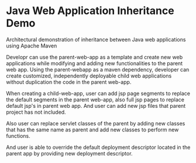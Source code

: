 # Java Web Application Inheritance Demo

Architectural demonstration of inheritance between Java web applications using Apache Maven

Developr can use the parent-web-app as a template and create new web applications while modifying and adding new functionalities to the parent web app. Using the parent-webapp as a maven dependency, developer can create customized, independently deployable child web applications without duplication the code in the parent web-app.

When creating a child-web-app, user can add jsp page segments to replace the default segments in the parent web-app, also full jsp pages to replace default jsp's in parent web app. And user can add new jsp files that parent project has not included.

Also user can replace servlet classes of the parent by adding new classes that has the same name as parent and add new classes to perform new functions.

And user is able to override the default deployment descriptor located in the parent app by providing new deployment descriptor.
